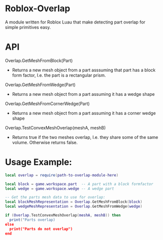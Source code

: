 # Roblox-Overlap
A module written for Roblox Luau that make detecting part overlap for simple primitives easy.

# API
Overlap.GetMeshFromBlock(Part)
*  Returns a new mesh object from a part asssuming that part has a block form factor, I.e. the part is a rectangular prism.

Overlap.GetMeshFromWedge(Part)
*  Returns a new mesh object from a part assuming it has a wedge shape

Overlap.GetMeshFromCornerWedge(Part)
*  Returns a new mesh object from a part assuming it has a corner wedge shape

Overlap.TestConvexMeshOverlap(meshA, meshB)
*  Returns true if the two meshes overlap, I.e. they share some of the same volume. Otherwise returns false.

# Usage Example:
```lua
local overlap = require(path-to-overlap-module-here)

local block = game.workspace.part  -- A part with a block formfactor
local wedge = game.workspace.wedge -- A wedge part

-- Get the parts mesh data to use for overlap:
local blockMeshRepresentation = Overlap.GetMeshFromBlock(block)
local wedgeMeshRepresentation = Overlap.GetMeshFromWedge(wedge)

if (Overlap.TestConvexMeshOverlap(meshA, meshB)) then
  print("Parts overlap)
else
  print("Parts do not overlap")
end
```
